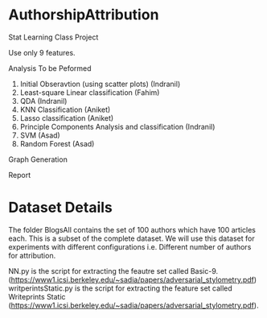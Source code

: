 # AuthorshipAttribution
Stat Learning Class Project

Use only 9 features.

Analysis To be Peformed

1. Initial Obseravtion (using scatter plots) (Indranil)
2. Least-square Linear classification (Fahim) 
3. QDA (Indranil)
4. KNN Classification (Aniket)
5. Lasso classification (Aniket)
6. Principle Components Analysis and classification (Indranil)
7. SVM (Asad)
8. Random Forest (Asad)

Graph Generation 

Report

# Dataset Details
The folder BlogsAll contains the set of 100 authors which have 100 articles each. This is a subset of the complete dataset.
We will use this dataset for experiments with different configurations i.e. Different number of authors for attribution.

NN.py is the script for extracting the feautre set called Basic-9. (https://www1.icsi.berkeley.edu/~sadia/papers/adversarial_stylometry.pdf)
writperintsStatic.py is the script for extracting the feature set called Writeprints Static (https://www1.icsi.berkeley.edu/~sadia/papers/adversarial_stylometry.pdf).